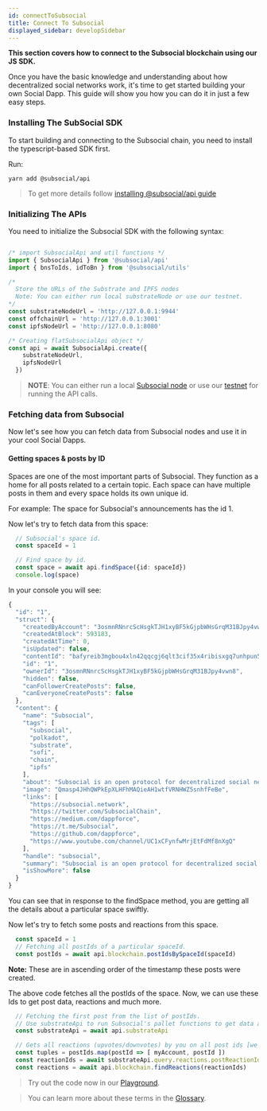 ```yaml
---
id: connectToSubsocial
title: Connect To Subsocial
displayed_sidebar: developSidebar
---
```

**This section covers how to connect to the Subsocial blockchain using our JS SDK.**

Once you have the basic knowledge and understanding about how decentralized social networks work, it's time to get started building your own Social Dapp. This guide will show you how you can do it in just a few easy steps.

### Installing The SubSocial SDK

To start building and connecting to the Subsocial chain, you need to install the typescript-based SDK first.

Run:
```
yarn add @subsocial/api
```

> To get more details follow [installing @subsocial/api guide](/docs/develop/getting-started/installation)

### Initializing The APIs

You need to initialize the Subsocial SDK with the following syntax:

```typescript

/* import SubsocialApi and util functions */
import { SubsocialApi } from '@subsocial/api'
import { bnsToIds, idToBn } from '@subsocial/utils'

/* 
  Store the URLs of the Substrate and IPFS nodes 
  Note: You can either run local substrateNode or use our testnet.
*/
const substrateNodeUrl = 'http://127.0.0.1:9944'
const offchainUrl = 'http://127.0.0.1:3001'
const ipfsNodeUrl = 'http://127.0.0.1:8080'

/* Creating flatSubsocialApi object */
const api = await SubsocialApi.create({
    substrateNodeUrl, 
    ipfsNodeUrl 
  })

```

> **NOTE**: You can either run a local [Subsocial node](https://github.com/dappforce/subsocial-node) or use our [testnet](/docs/develop/getting-started/testnet) for running the API calls.

### Fetching data from Subsocial

Now let's see how you can fetch data from Subsocial nodes and use it in your cool Social Dapps.

#### Getting spaces & posts by ID

Spaces are one of the most important parts of Subsocial. They function as a home for all posts related to a certain topic. Each space can have multiple posts in them and every space holds its own unique id.  

For example: The space for Subsocial's announcements has the id 1.

Now let's try to fetch data from this space:

```typescript
  // Subsocial's space id.
  const spaceId = 1 

  // Find space by id.
  const space = await api.findSpace({id: spaceId})
  console.log(space)
```

In your console you will see:

```javascript
{
  "id": "1",
  "struct": {
    "createdByAccount": "3osmnRNnrcScHsgkTJH1xyBF5kGjpbWHsGrqM31BJpy4vwn8",
    "createdAtBlock": 593183,
    "createdAtTime": 0,
    "isUpdated": false,
    "contentId": "bafyreib3mgbou4xln42qqcgj6qlt3cif35x4ribisxgq7unhpun525l54e",
    "id": "1",
    "ownerId": "3osmnRNnrcScHsgkTJH1xyBF5kGjpbWHsGrqM31BJpy4vwn8",
    "hidden": false,
    "canFollowerCreatePosts": false,
    "canEveryoneCreatePosts": false
  },
  "content": {
    "name": "Subsocial",
    "tags": [
      "subsocial",
      "polkadot",
      "substrate",
      "sofi",
      "chain",
      "ipfs"
    ],
    "about": "Subsocial is an open protocol for decentralized social networks and marketplaces. It's built with Substrate and IPFS. [Learn more](https://subsocial.network/)",
    "image": "Qmasp4JHhQWPkEpXLHFhMAQieAH1wtfVRNHWZ5snhfFeBe",
    "links": [
      "https://subsocial.network",
      "https://twitter.com/SubsocialChain",
      "https://medium.com/dappforce",
      "https://t.me/Subsocial",
      "https://github.com/dappforce",
      "https://www.youtube.com/channel/UC1xCFynfwMrjEtFdMf8nXgQ"
    ],
    "handle": "subsocial",
    "summary": "Subsocial is an open protocol for decentralized social networks and marketplaces. It's built with Substrate and IPFS. Learn more",
    "isShowMore": false
  }
}
```

You can see that in response to the findSpace method, you are getting all the details about a particular space swiftly.

Now let's try to fetch some posts and reactions from this space.

```typescript
  const spaceId = 1
  // Fetching all postIds of a particular spaceId.
  const postIds = await api.blockchain.postIdsBySpaceId(spaceId)
```

**Note:** These are in ascending order of the timestamp these posts were created.

The above code fetches all the postIds of the space. Now, we can use these Ids to get post data, reactions and much more.

```typescript
  // Fetching the first post from the list of postIds.
  // Use substrateApi to run Subsocial's pallet functions to get data about posts and content on the chain.
  const substrateApi = await api.substrateApi

  // Gets all reactions (upvotes/downvotes) by you on all post ids [we are using multi request from blockchain]
  const tuples = postIds.map(postId => [ myAccount, postId ])
  const reactionIds = await substrateApi.query.reactions.postReactionIdByAccount.multi(tuples)
  const reactions = await api.blockchain.findReactions(reactionIds)

```

> Try out the code now in our [Playground](https://play.subsocial.network).

> You can learn more about these terms in the [Glossary](/docs/basics/glossary/overview).
